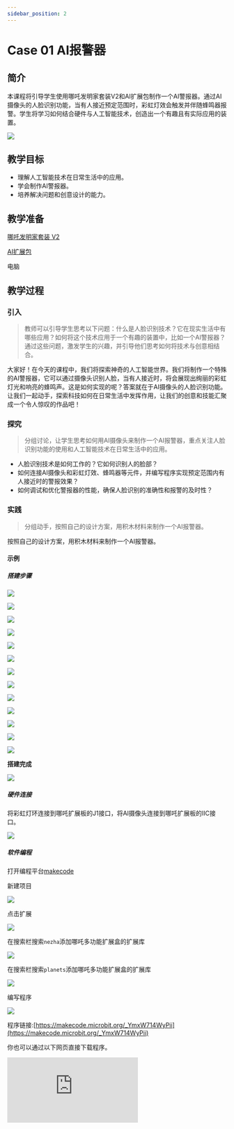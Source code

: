 ```yaml
---
sidebar_position: 2
---
```


# Case 01 AI报警器


## 简介

本课程将引导学生使用哪吒发明家套装V2和AI扩展包制作一个AI警报器。通过AI摄像头的人脸识别功能，当有人接近预定范围时，彩虹灯效会触发并伴随蜂鸣器报警。学生将学习如何结合硬件与人工智能技术，创造出一个有趣且有实际应用的装置。


![](./images/ai-accessories-pack-case-01-01.png)

## 教学目标

- 理解人工智能技术在日常生活中的应用。
- 学会制作AI警报器。
- 培养解决问题和创意设计的能力。

## 教学准备

[哪吒发明家套装 V2](https://www.elecfreaks.com/nezha-inventor-s-kit-v2-for-micro-bit.html)

[AI扩展包](https://www.elecfreaks.com/nezha-inventor-s-kit-v2-for-micro-bit.html)

电脑

## 教学过程

### 引入

>教师可以引导学生思考以下问题：什么是人脸识别技术？它在现实生活中有哪些应用？如何将这个技术应用于一个有趣的装置中，比如一个AI警报器？通过这些问题，激发学生的兴趣，并引导他们思考如何将技术与创意相结合。

大家好！在今天的课程中，我们将探索神奇的人工智能世界。我们将制作一个特殊的AI警报器，它可以通过摄像头识别人脸，当有人接近时，将会展现出绚丽的彩虹灯光和响亮的蜂鸣声。这是如何实现的呢？答案就在于AI摄像头的人脸识别功能。让我们一起动手，探索科技如何在日常生活中发挥作用，让我们的创意和技能汇聚成一个令人惊叹的作品吧！

### 探究

>分组讨论，让学生思考如何用AI摄像头来制作一个AI报警器，重点关注人脸识别功能的使用和人工智能技术在日常生活中的应用。

- 人脸识别技术是如何工作的？它如何识别人的脸部？
- 如何连接AI摄像头和彩虹灯效、蜂鸣器等元件，并编写程序实现预定范围内有人接近时的警报效果？
- 如何调试和优化警报器的性能，确保人脸识别的准确性和报警的及时性？

### 实践

>分组动手，按照自己的设计方案，用积木材料来制作一个AI报警器。

按照自己的设计方案，用积木材料来制作一个AI报警器。

#### 示例

##### 搭建步骤

![](./images/ai-accessories-pack-step-01-01.png)

![](./images/ai-accessories-pack-step-01-02.png)

![](./images/ai-accessories-pack-step-01-03.png)

![](./images/ai-accessories-pack-step-01-04.png)

![](./images/ai-accessories-pack-step-01-05.png)

![](./images/ai-accessories-pack-step-01-06.png)

![](./images/ai-accessories-pack-step-01-07.png)

![](./images/ai-accessories-pack-step-01-08.png)

![](./images/ai-accessories-pack-step-01-09.png)

![](./images/ai-accessories-pack-step-01-10.png)

![](./images/ai-accessories-pack-step-01-11.png)

![](./images/ai-accessories-pack-step-01-12.png)

![](./images/ai-accessories-pack-step-01-13.png)


**搭建完成**

![](./images/ai-accessories-pack-case-01-01.png)

##### 硬件连接

将彩虹灯环连接到哪吒扩展板的J1接口，将AI摄像头连接到哪吒扩展板的IIC接口。

![](./images/ai-accessories-pack-case-01-02.png)

##### 软件编程

打开编程平台[makecode](https://makecode.microbit.org/#)

新建项目

![](./images/ai-accessories-pack-case-01-03.png)

点击扩展

![](./images/ai-accessories-pack-case-01-04.png)

在搜索栏搜索`nezha`添加哪吒多功能扩展盒的扩展库

![](./images/ai-accessories-pack-case-01-06.png)

在搜索栏搜索`planets`添加哪吒多功能扩展盒的扩展库

![](./images/ai-accessories-pack-case-01-07.png)

编写程序

![](./images/ai-accessories-pack-case-01-08.png)


程序链接:[https://makecode.microbit.org/_YmxW714WyPii](https://makecode.microbit.org/_YmxW714WyPii)

你也可以通过以下网页直接下载程序。

<div
    style={{
        position: 'relative',
        paddingBottom: '60%',
        overflow: 'hidden',
    }}
>
    <iframe
        src="https://makecode.microbit.org/_YmxW714WyPii"
        frameborder="0"
        sandbox="allow-popups allow-forms allow-scripts allow-same-origin"
        style={{
            position: 'absolute',
            width: '100%',
            height: '100%',
        }}
    />
</div>


### 展示

>分组展示，让每组的机器人在横杆上做引体向上运动，并用计时器记录时间，比较各组的成果和效果。

#### 示例案例效果

按下micro:bit上的A键，机器人开始做引体向上运动，按下micro:bit上的B键，机器人停止做引体向上运动。

![](./images/ai-accessories-pack-case-01.gif)

### 反思

>分组分享，让每组的学生分享自己的制作过程和心得，总结自己遇到的问题和解决办法，评价自己的优点和不足。


### 扩展知识

*** 什么是人工智能？ ***

人工智能（Artificial Intelligence，简称AI）是一种模拟人类智能思维和行为的计算机系统和技术。它旨在使计算机具备像人类一样的认知能力，可以理解、学习、推理、解决问题和适应新情境。人工智能涉及多种技术和方法，其中包括：

机器学习: 机器学习是人工智能的一个关键分支，它使计算机能够从数据中学习并改进性能，而无需明确的编程。机器学习算法使计算机能够根据过去的数据进行模式识别，从而做出预测或决策。

深度学习: 深度学习是机器学习的一种特殊形式，使用称为神经网络的模型来模拟人脑神经元的结构和功能。深度学习在图像识别、语音识别和自然语言处理等领域取得了显著的成果。

自然语言处理: 自然语言处理是让计算机理解、处理和生成人类语言的技术。它涉及文本分析、语义理解、机器翻译等领域。

计算机视觉: 计算机视觉使计算机能够理解和解释图像和视频。它用于物体检测、人脸识别、医学影像分析等领域。

强化学习: 强化学习是让计算机通过与环境互动来学习最优行为的技术。它在自动驾驶、游戏策略等领域有应用。

知识表示与推理: 这些技术使计算机能够存储和处理复杂的知识，并使用逻辑推理来解决问题。

人机交互: 人工智能还包括改善人与计算机之间的交互方式，使之更加自然和智能，如语音助手和智能对话系统。

人工智能的目标是模仿人类智能的多个方面，但并不一定要模拟所有方面。它在诸多领域已经取得了显著的成就，但在一些方面仍面临挑战，如常识推理、情感理解和真正的智能创造力。

*** 人工智能技术的在生活中的应用。 ***

人工智能技术已经在日常生活的各个领域得到广泛应用，以下是一些例子：

智能助理: 虚拟助理如Siri、Google助手和Alexa利用语音识别和自然语言处理技术，帮助人们执行任务，如设置提醒、查找信息、播放音乐等。

社交媒体: 社交媒体平台利用AI技术来分析用户的兴趣和行为，为他们推荐内容、朋友和广告。此外，图像识别技术也可以自动识别照片中的人物和物体，方便用户标记和分享。

推荐系统: 在流媒体平台、电子商务网站和新闻应用中，推荐系统利用AI分析用户的历史行为和偏好，推荐他们可能感兴趣的内容，从而提高用户体验。

智能家居: 物联网设备结合AI技术，使家居设备能够自动化操作，如智能照明、智能温控和智能家电等，可以通过手机应用或语音控制进行管理。

医疗诊断: 医疗影像分析利用计算机视觉技术来辅助医生诊断，如通过扫描结果帮助检测疾病，如癌症。此外，AI还可以分析大量的医疗数据，提供个性化的治疗建议。

自动驾驶: 自动驾驶汽车利用传感器和AI算法来感知周围环境，做出驾驶决策，从而实现无人驾驶或辅助驾驶。
